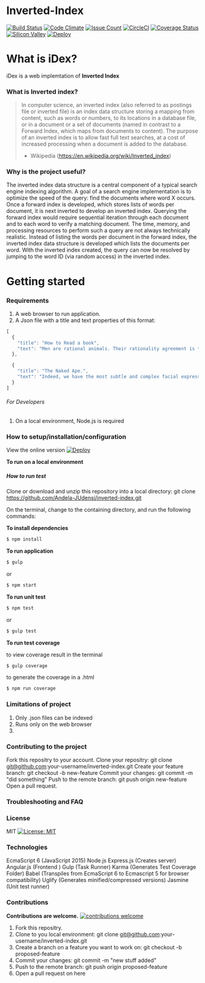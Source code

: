 # Inverted-Index
[![Build Status](https://travis-ci.org/Andela-JUdensi/Inverted-Index.svg?branch=master)](https://travis-ci.org/Andela-JUdensi/Inverted-Index) [![Code Climate](https://codeclimate.com/repos/58dd38bc2dc3a00266001047/badges/c4aea5cbcf4f3278258b/gpa.svg)](https://codeclimate.com/repos/58dd38bc2dc3a00266001047/feed) [![Issue Count](https://codeclimate.com/repos/58dd38bc2dc3a00266001047/badges/c4aea5cbcf4f3278258b/issue_count.svg)](https://codeclimate.com/repos/58dd38bc2dc3a00266001047/feed) [![CircleCI](https://circleci.com/gh/Andela-JUdensi/inverted-index/tree/master.svg?style=svg)](https://circleci.com/gh/Andela-JUdensi/inverted-index/tree/master) [![Coverage Status](https://coveralls.io/repos/github/Andela-JUdensi/Inverted-Index/badge.svg?branch=master)](https://coveralls.io/github/Andela-JUdensi/Inverted-Index?branch=master) [![Silicon Valley](https://img.shields.io/badge/SiliconValley-100-blue.svg)](https://img.shields.io/badge/SiliconValley-100-blue.svg) [![Deploy](https://www.herokucdn.com/deploy/button.svg)](http://idexii-staging.herokuapp.com/)

# What is iDex?
iDex is a web implemtation of **Inverted Index**
### What is Inverted index?
> In computer science, an inverted index (also referred to as postings file or inverted file) is an index data structure storing a mapping from content, such as words or numbers, to its locations in a database file, or in a document or a set of documents (named in contrast to a Forward Index, which maps from documents to content). The purpose of an inverted index is to allow fast full text searches, at a cost of increased processing when a document is added to the database.
> - Wikipedia (https://en.wikipedia.org/wiki/Inverted_index)

### Why is the project useful?
The inverted index data structure is a central component of a typical search engine indexing algorithm. A goal of a search engine implementation is to optimize the speed of the query: find the documents where word X occurs. Once a forward index is developed, which stores lists of words per document, it is next inverted to develop an inverted index. Querying the forward index would require sequential iteration through each document and to each word to verify a matching document. The time, memory, and processing resources to perform such a query are not always technically realistic. Instead of listing the words per document in the forward index, the inverted index data structure is developed which lists the documents per word.
With the inverted index created, the query can now be resolved by jumping to the word ID (via random access) in the inverted index.

# Getting started

### Requirements
1. A web browser to run application.
2. A Json file with a title and text properties of this format:

```javascript
[
  {
    "title": "How to Read a book",
    "text": "Men are rational animals. Their rationality agreement is the source of their power to agree. "
  },

  {
    "title": "The Naked Ape.",
    "text": "Indeed, we have the most subtle and complex facial expression system of all living animals."
  }
]
```

###### For Developers
1. On a local environment, Node.js is required

### How to setup/installation/configuration
View the online version [![Deploy](https://www.herokucdn.com/deploy/button.svg)](http://idexii-staging.herokuapp.com/)

**To run on a local environment**
##### How to run test

Clone or download and unzip this repository into a local directory: git clone https://github.com/Andela-JUdensi/inverted-index.git

On the terminal, change to the containing directory, and run the following commands:

**To install dependencies**
```javascript
$ npm install
```
**To run application**
```javascript
$ gulp
```
or
```javascript
$ npm start
```
**To run unit test**
```javascript
$ npm test
```
or
```javascript
$ gulp test
```
**To run test coverage**

to view coverage result in the terminal
```javascript
$ gulp coverage
```

to generate the coverage in a .html 
```javascript
$ npm run coverage
```

### Limitations of project
1. Only .json files can be indexed
2. Runs only on the web browser
3. 

### Contributing to the project
Fork this repositry to your account.
Clone your repositry: git clone git@github.com:your-username/inverted-index.git
Create your feature branch: git checkout -b new-feature
Commit your changes: git commit -m "did something"
Push to the remote branch: git push origin new-feature
Open a pull request.

### Troubleshooting and FAQ

### License
MIT [![License: MIT](https://img.shields.io/badge/License-MIT-yellow.svg)](https://github.com/Andela-JUdensi/inverted-index)

### Technologies
EcmaScript 6 (JavaScript 2015)
Node.js
Express.js (Creates server)
Angular.js (Frontend )
Gulp (Task Runner)
Karma (Generates Test Coverage Folder)
Babel (Transpiles from EcmaScript 6 to Ecmascript 5 for browser compatibility)
Uglify (Generates minified/compressed versions)
Jasmine (Unit test runner)

### Contributions
**Contributions are welcome.** [![contributions welcome](https://img.shields.io/badge/contributions-welcome-brightgreen.svg?style=flat)](https://github.com/Andela-JUdensi/inverted-index/issues)
1. Fork this repositry.
2. Clone to you local environment: git clone git@github.com:your-username/inverted-index.git
3. Create a branch on a feature you want to work on: git checkout -b proposed-feature
4. Commit your changes: git commit -m "new stuff added"
5. Push to the remote branch: git push origin proposed-feature
6. Open a pull request on here
